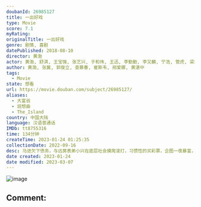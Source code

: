 ```yaml
---
doubanId: 26985127
title: 一出好戏
type: Movie
score: 7.1
myRating: 
originalTitle: 一出好戏
genre: 剧情, 喜剧
datePublished: 2018-08-10
director: 黄渤
actor: 黄渤, 舒淇, 王宝强, 张艺兴, 于和伟, 王迅, 李勤勤, 李又麟, 宁浩, 管虎, 梁静, 徐峥, 陈德森, 张磊, 杨凯迪, 魏嘉镁, 袁子芸, 刘彦卿, 房晓航, 王俏, 李栋
author: 黄渤, 张冀, 郭俊立, 查慕春, 崔斯韦, 邢爱娜, 黄湛中
tags:
  - Movie
state: 想看
url: https://movie.douban.com/subject/26985127/
aliases:
  - 大富翁
  - 诳想曲
  - The_Island
country: 中国大陆
language: 汉语普通话
IMDb: tt8755316
time: 134分钟
createTime: 2023-01-24 01:25:35
collectionDate: 2022-09-16
desc: 马进欠下债务，与远房表弟小兴在底层社会摸爬滚打，习惯性的买彩票，企图一夜暴富，并迎娶自己的同事姗姗。一日，公司全体员工出海团建，途中，马进收到了彩票中头奖的信息，六千万！就在马进狂喜自己翻身的日子终于...
date created: 2023-01-24
date modified: 2023-03-07
---
```


![image](p2529571873.jpg)

Comment:
---
